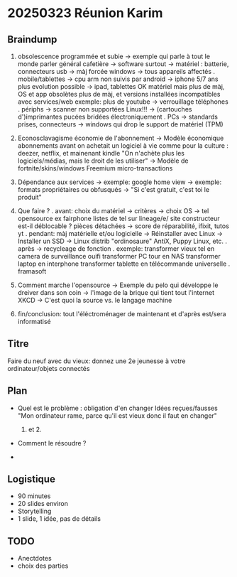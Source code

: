 # 20250323 Réunion Karim

## Braindump

1. obsolescence programmée et subie
  → exemple qui parle à tout le monde
    parler général cafetière
  → software surtout
  → matériel : batterie, connecteurs usb
  → màj forcée windows
  → tous appareils affectés
    . mobile/tablettes → cpu arm non suivis par android
                       → iphone 5/7 ans plus evolution possible
                       → ipad, tablettes OK matériel mais plus de màj, OS et app obsolètes
                         plus de màj, et versions installées incompatibles avec services/web
                         exemple: plus de youtube
                       → verrouillage téléphones
    . périphs → scanner non supportées
               Linux!!!
              → (cartouches d')imprimantes pucées bridées électroniquement
    . PCs → standards prises, connecteurs
          → windows qui drop le support de matériel (TPM)
2. Econosclavagisme économie de l'abonnement
  → Modèle économique abonnements
    avant on achetait un logiciel à vie
    comme pour la culture : deezer, netflix, et mainenant kindle
    "On n'achète plus les logiciels/médias, mais le droit de les utiliser"
  → Modèle de fortnite/skins/windows Freemium micro-transactions
3. Dépendance aux services
  → exemple: google home view
  → exemple: formats propriétaires ou obfusqués
  → "Si c'est gratuit, c'est toi le produit"
4. Que faire ?
  . avant: choix du matériel
    → critères
    → choix OS
    → tel opensource ex fairphone
          listes de tel sur lineage/e/
          site constructeur est-il déblocable ?
          pièces détachées
    → score de réparabilité, ifixit, tutos yt
  . pendant: màj matérielle et/ou logicielle
    → Réinstaller avec Linux
    → Installer un SSD
    → Linux
      distrib "ordinosaure" AntiX, Puppy Linux, etc.
  . après
    → recycleage de fonction
      . exemple: transformer vieux tel en camera de surveillance ouifi
                 transformer PC tour en NAS
                 transformer laptop en interphone
                 transformer tablette en télécommande universelle
  . framasoft

5. Comment marche l'opensource
  → Exemple du pelo qui développe le dreiver dans son coin
  → l'image de la brique qui tient tout l'internet XKCD
  → C'est quoi la source vs. le langage machine
6. fin/conclusion: tout l'éléctroménager de maintenant et d'après est/sera informatisé

## Titre

Faire du neuf avec du vieux: donnez une 2e jeunesse à votre ordinateur/objets connectés

## Plan

* Quel est le problème : obligation d'en changer
  Idées reçues/fausses
  "Mon ordinateur rame, parce qu'il est vieux donc il faut en changer"
  1. et 2.

* Comment le résoudre ?

* 

## Logistique

* 90 minutes
* 20 slides environ
* Storytelling
* 1 slide, 1 idée, pas de détails

## TODO

* Anectdotes
* choix des parties

